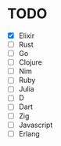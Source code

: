 # TODO
- [x] Elixir
- [ ] Rust
- [ ] Go
- [ ] Clojure
- [ ] Nim
- [ ] Ruby
- [ ] Julia
- [ ] D
- [ ] Dart
- [ ] Zig
- [ ] Javascript
- [ ] Erlang
